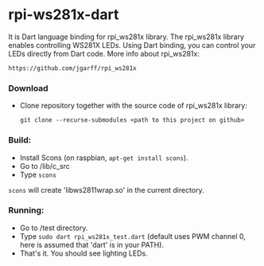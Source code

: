 rpi-ws281x-dart
===============

It is Dart language binding for rpi_ws281x library.
The rpi_ws281x library enables controlling WS281X LEDs.
Using Dart binding, you can control your LEDs directly
from Dart code. More info about rpi_ws281x:

    https://github.com/jgarff/rpi_ws281x
    
### Download

- Clone repository together with the source code of rpi_ws281x library:

    `git clone --recurse-submodules <path to this project on github>`

### Build:

- Install Scons (on raspbian, `apt-get install scons`).
- Go to <rpi-w281x-dart>/lib/c_src
- Type `scons`

`scons` will create 'libws2811wrap.so' in the current directory.

### Running:

- Go to <rpi-w281x-dart>/test directory.
- Type `sudo dart rpi_ws281x_test.dart` (default uses PWM channel 0,
  here is assumed that 'dart' is in your PATH).
- That's it. You should see lighting LEDs.
